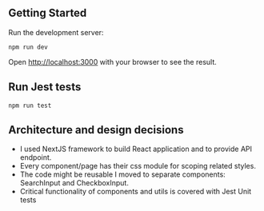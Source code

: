 ## Getting Started

Run the development server:

```
npm run dev
```

Open [http://localhost:3000](http://localhost:3000) with your browser to see the result.

## Run Jest tests

```
npm run test
```

## Architecture and design decisions

* I used NextJS framework to build React application and to provide API endpoint.
* Every component/page has their css module for scoping related styles.
* The code might be reusable I moved to separate components: SearchInput and CheckboxInput.
* Critical functionality of components and utils is covered with Jest Unit tests


